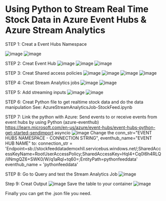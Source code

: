 # Using Python to Stream Real Time Stock Data in Azure Event Hubs & Azure Stream Analytics
STEP 1:
Creat a Event Hubs Namespace

![image](https://user-images.githubusercontent.com/114129103/192590365-d387bc44-b342-495b-89c6-83f2db17f1a6.png)
![image](https://user-images.githubusercontent.com/114129103/192591255-c33ad579-58b6-41c8-95dc-e675a410122a.png)

STEP 2:
Creat Event Hub
![image](https://user-images.githubusercontent.com/114129103/192592083-8bd0dfb9-704a-4095-b6f2-b5a94caac0bd.png)
![image](https://user-images.githubusercontent.com/114129103/192592234-2e0ad0bf-21b3-4107-85e7-f585249c2866.png)
![image](https://user-images.githubusercontent.com/114129103/192592277-8eb77790-cd91-45af-99e7-eff63262b72a.png)

STEP 3:
Creat Shared access policies
![image](https://user-images.githubusercontent.com/114129103/192593007-6df121db-f679-4b5d-b21c-1c3aff3cb6f2.png)
![image](https://user-images.githubusercontent.com/114129103/192593090-979cb4e2-38b1-4e95-be21-ee7ce5d35868.png)
![image](https://user-images.githubusercontent.com/114129103/192593294-3767e244-e6d9-4f65-ac8f-98604ac085f5.png)
![image](https://user-images.githubusercontent.com/114129103/192593407-acb8d29a-059b-43cd-bcbd-73de38d4a942.png)

STEP 4:
Creat Stream Analytics jobs
![image](https://user-images.githubusercontent.com/114129103/192593619-463817ab-7d64-4583-8d95-5bf588931c14.png)
![image](https://user-images.githubusercontent.com/114129103/192593830-0c9c916d-42f2-4d2d-b3eb-f4d88e872892.png)

STEP 5:
Add streaming inputs
![image](https://user-images.githubusercontent.com/114129103/192594523-8572b4e0-43e4-4620-aee6-8e3feb24e178.png)
![image](https://user-images.githubusercontent.com/114129103/192594889-90dabbc8-30c7-4f69-9a21-23af8550845d.png)

STEP 6:
Creat Python file to get realtime stock data and do the data manipulation
See: AzureStreamAnalyticsJob-StockFeed.ipynb

STEP 7:
Link the python with Azure: Send events to or receive events from event hubs by using Python (azure-eventhub)
https://learn.microsoft.com/en-us/azure/event-hubs/event-hubs-python-get-started-sendimport asyncio
![image](https://user-images.githubusercontent.com/114129103/192595948-aacab7e7-d9e5-4c0a-bd67-0cc79097ce70.png)
Change the conn_str="EVENT HUBS NAMESPACE - CONNECTION STRING", eventhub_name="EVENT HUB NAME"
to: connection_str = 'Endpoint=sb://stockfeeddatademoxhll.servicebus.windows.net/;SharedAccessKeyName=RootUserAccessPolicy;SharedAccessKey=HqI4+Cq0l6h4RLQ/iINmgQZ6+SWK0/W/q1aRqI+tq60=;EntityPath=pythonfeeddata'
eventhub_name = 'pythonfeeddata'

STEP 8:
Go to Query and test the Stream Analytics Job
![image](https://user-images.githubusercontent.com/114129103/192596887-e3cb21bd-d3fb-4e03-8827-2c055f7dff14.png)

Step 9:
Creat Output
![image](https://user-images.githubusercontent.com/114129103/192597580-f7c2a8b1-0c88-48e2-ac23-0ca3061722b9.png)
Save the table to your container
![image](https://user-images.githubusercontent.com/114129103/192598078-95717371-8a43-4cfb-b5dc-75dec66f2b98.png)

Finally you can get the .json file you need.

